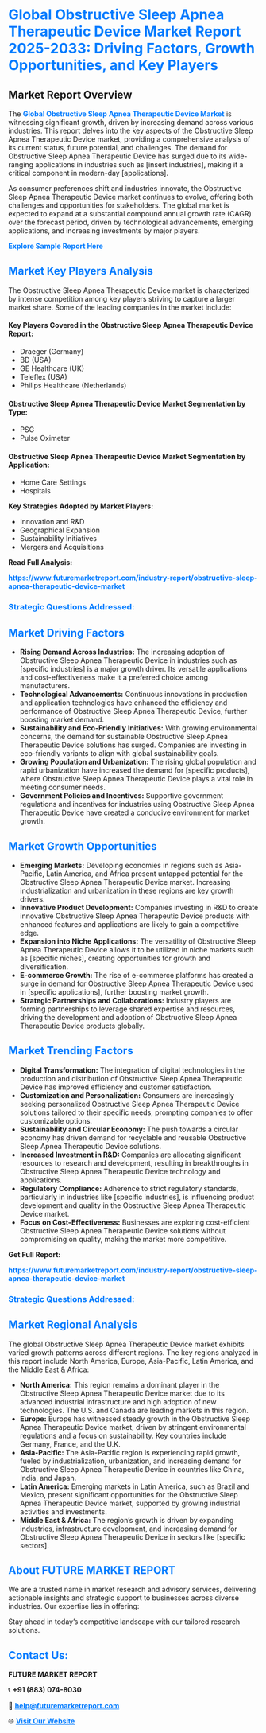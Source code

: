 <h1 style="color: #007BFF;">Global Obstructive Sleep Apnea Therapeutic Device Market Report 2025-2033: Driving Factors, Growth Opportunities, and Key Players</h1>

<section id="overview">
<h2>Market Report Overview</h2>
<p>The <a href="https://www.futuremarketreport.com/industry-report/obstructive-sleep-apnea-therapeutic-device-market" style="color: #007BFF; text-decoration: none;"><strong>Global Obstructive Sleep Apnea Therapeutic Device Market</strong></a> is witnessing significant growth, driven by increasing demand across various industries. This report delves into the key aspects of the Obstructive Sleep Apnea Therapeutic Device market, providing a comprehensive analysis of its current status, future potential, and challenges. The demand for Obstructive Sleep Apnea Therapeutic Device has surged due to its wide-ranging applications in industries such as [insert industries], making it a critical component in modern-day [applications].</p>
<p>As consumer preferences shift and industries innovate, the Obstructive Sleep Apnea Therapeutic Device market continues to evolve, offering both challenges and opportunities for stakeholders. The global market is expected to expand at a substantial compound annual growth rate (CAGR) over the forecast period, driven by technological advancements, emerging applications, and increasing investments by major players.</p>
</section>

<section id="overview">
<p><a href="https://www.futuremarketreport.com/request-sample/reportId=99231" style="color: #007BFF; text-decoration: none;"><strong>Explore Sample Report Here</strong></a></p>
</section>

<section id="key-players">
<h2 style="color: #007BFF;">Market Key Players Analysis</h2>
<p>The Obstructive Sleep Apnea Therapeutic Device market is characterized by intense competition among key players striving to capture a larger market share. Some of the leading companies in the market include:</p>
<h4>Key Players Covered in the Obstructive Sleep Apnea Therapeutic Device Report:</h4>
<ul><li>Draeger (Germany)</li><li>BD (USA)</li><li>GE Healthcare (UK)</li><li>Teleflex (USA)</li><li>Philips Healthcare (Netherlands)</li></ul>
<h4>Obstructive Sleep Apnea Therapeutic Device Market Segmentation by Type:</h4>
<ul><li>PSG</li><li>Pulse Oximeter</li></ul>

<h4>Obstructive Sleep Apnea Therapeutic Device Market Segmentation by Application:</h4>
<ul><li>Home Care Settings</li><li>Hospitals</li></ul>
<p><strong>Key Strategies Adopted by Market Players:</strong></p>
<ul>
<li>Innovation and R&D</li>
<li>Geographical Expansion</li>
<li>Sustainability Initiatives</li>
<li>Mergers and Acquisitions</li>
</ul>
</section>

<section>
<p><strong>Read Full Analysis: </strong></p><a href="https://www.futuremarketreport.com/industry-report/obstructive-sleep-apnea-therapeutic-device-market" style="color: #007BFF; text-decoration: none;"><strong>https://www.futuremarketreport.com/industry-report/obstructive-sleep-apnea-therapeutic-device-market</strong></a>
<h3 style="color: #007BFF;">Strategic Questions Addressed:</h3>
</section>

<section id="driving-factors">
<h2 style="color: #007BFF;">Market Driving Factors</h2>
<ul>
<li><strong>Rising Demand Across Industries:</strong> The increasing adoption of Obstructive Sleep Apnea Therapeutic Device in industries such as [specific industries] is a major growth driver. Its versatile applications and cost-effectiveness make it a preferred choice among manufacturers.</li>
<li><strong>Technological Advancements:</strong> Continuous innovations in production and application technologies have enhanced the efficiency and performance of Obstructive Sleep Apnea Therapeutic Device, further boosting market demand.</li>
<li><strong>Sustainability and Eco-Friendly Initiatives:</strong> With growing environmental concerns, the demand for sustainable Obstructive Sleep Apnea Therapeutic Device solutions has surged. Companies are investing in eco-friendly variants to align with global sustainability goals.</li>
<li><strong>Growing Population and Urbanization:</strong> The rising global population and rapid urbanization have increased the demand for [specific products], where Obstructive Sleep Apnea Therapeutic Device plays a vital role in meeting consumer needs.</li>
<li><strong>Government Policies and Incentives:</strong> Supportive government regulations and incentives for industries using Obstructive Sleep Apnea Therapeutic Device have created a conducive environment for market growth.</li>
</ul>
</section>

<section id="growth-opportunities">
<h2 style="color: #007BFF;">Market Growth Opportunities</h2>
<ul>
<li><strong>Emerging Markets:</strong> Developing economies in regions such as Asia-Pacific, Latin America, and Africa present untapped potential for the Obstructive Sleep Apnea Therapeutic Device market. Increasing industrialization and urbanization in these regions are key growth drivers.</li>
<li><strong>Innovative Product Development:</strong> Companies investing in R&D to create innovative Obstructive Sleep Apnea Therapeutic Device products with enhanced features and applications are likely to gain a competitive edge.</li>
<li><strong>Expansion into Niche Applications:</strong> The versatility of Obstructive Sleep Apnea Therapeutic Device allows it to be utilized in niche markets such as [specific niches], creating opportunities for growth and diversification.</li>
<li><strong>E-commerce Growth:</strong> The rise of e-commerce platforms has created a surge in demand for Obstructive Sleep Apnea Therapeutic Device used in [specific applications], further boosting market growth.</li>
<li><strong>Strategic Partnerships and Collaborations:</strong> Industry players are forming partnerships to leverage shared expertise and resources, driving the development and adoption of Obstructive Sleep Apnea Therapeutic Device products globally.</li>
</ul>
</section>

<section id="trending-factors">
<h2 style="color: #007BFF;">Market Trending Factors</h2>
<ul>
<li><strong>Digital Transformation:</strong> The integration of digital technologies in the production and distribution of Obstructive Sleep Apnea Therapeutic Device has improved efficiency and customer satisfaction.</li>
<li><strong>Customization and Personalization:</strong> Consumers are increasingly seeking personalized Obstructive Sleep Apnea Therapeutic Device solutions tailored to their specific needs, prompting companies to offer customizable options.</li>
<li><strong>Sustainability and Circular Economy:</strong> The push towards a circular economy has driven demand for recyclable and reusable Obstructive Sleep Apnea Therapeutic Device solutions.</li>
<li><strong>Increased Investment in R&D:</strong> Companies are allocating significant resources to research and development, resulting in breakthroughs in Obstructive Sleep Apnea Therapeutic Device technology and applications.</li>
<li><strong>Regulatory Compliance:</strong> Adherence to strict regulatory standards, particularly in industries like [specific industries], is influencing product development and quality in the Obstructive Sleep Apnea Therapeutic Device market.</li>
<li><strong>Focus on Cost-Effectiveness:</strong> Businesses are exploring cost-efficient Obstructive Sleep Apnea Therapeutic Device solutions without compromising on quality, making the market more competitive.</li>
</ul>
</section>

<section>
<p><strong>Get Full Report: </strong></p><a href="https://www.futuremarketreport.com/industry-report/obstructive-sleep-apnea-therapeutic-device-market" style="color: #007BFF; text-decoration: none;"><strong>https://www.futuremarketreport.com/industry-report/obstructive-sleep-apnea-therapeutic-device-market</strong></a>
<h3 style="color: #007BFF;">Strategic Questions Addressed:</h3>
</section>


<section id="regional-analysis">
<h2 style="color: #007BFF;">Market Regional Analysis</h2>
<p>The global Obstructive Sleep Apnea Therapeutic Device market exhibits varied growth patterns across different regions. The key regions analyzed in this report include North America, Europe, Asia-Pacific, Latin America, and the Middle East & Africa:</p>
<ul>
<li><strong>North America:</strong> This region remains a dominant player in the Obstructive Sleep Apnea Therapeutic Device market due to its advanced industrial infrastructure and high adoption of new technologies. The U.S. and Canada are leading markets in this region.</li>
<li><strong>Europe:</strong> Europe has witnessed steady growth in the Obstructive Sleep Apnea Therapeutic Device market, driven by stringent environmental regulations and a focus on sustainability. Key countries include Germany, France, and the U.K.</li>
<li><strong>Asia-Pacific:</strong> The Asia-Pacific region is experiencing rapid growth, fueled by industrialization, urbanization, and increasing demand for Obstructive Sleep Apnea Therapeutic Device in countries like China, India, and Japan.</li>
<li><strong>Latin America:</strong> Emerging markets in Latin America, such as Brazil and Mexico, present significant opportunities for the Obstructive Sleep Apnea Therapeutic Device market, supported by growing industrial activities and investments.</li>
<li><strong>Middle East & Africa:</strong> The region’s growth is driven by expanding industries, infrastructure development, and increasing demand for Obstructive Sleep Apnea Therapeutic Device in sectors like [specific sectors].</li>
</ul>
</section>

<footer>
<h2 style="color: #007BFF;">About FUTURE MARKET REPORT</h2>
<p>We are a trusted name in market research and advisory services, delivering actionable insights and strategic support to businesses across diverse industries. Our expertise lies in offering:</p>

<p>Stay ahead in today’s competitive landscape with our tailored research solutions.</p>

<h2 style="color: #007BFF;">Contact Us:</h2>
<p><strong>FUTURE MARKET REPORT</strong></p>
<p>📞 <strong>+91 (883) 074-8030</strong></p>
<p>📧 <strong><a href="mailto:help@futuremarketreport.com" style="color: #007BFF;">help@futuremarketreport.com</a></strong></p>
<p>🌐 <strong><a href="https://www.futuremarketreport.com/" style="color: #007BFF;">Visit Our Website</a></strong></p>
</footer>